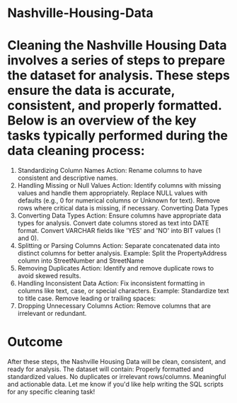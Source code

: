 # Nashville-Housing-Data
# Cleaning the Nashville Housing Data involves a series of steps to prepare the dataset for analysis. These steps ensure the data is accurate, consistent, and properly formatted. Below is an overview of the key tasks typically performed during the data cleaning process:
1. Standardizing Column Names
      Action: Rename columns to have consistent and descriptive names.
2. Handling Missing or Null Values
      Action: Identify columns with missing values and handle them appropriately.
      Replace NULL values with defaults (e.g., 0 for numerical columns or Unknown for text).
      Remove rows where critical data is missing, if necessary.
      Converting Data Types
3. Converting Data Types
      Action: Ensure columns have appropriate data types for analysis.
      Convert date columns stored as text into DATE format.
      Convert VARCHAR fields like 'YES' and 'NO' into BIT values (1 and 0).
4. Splitting or Parsing Columns
      Action: Separate concatenated data into distinct columns for better analysis.
      Example: Split the PropertyAddress column into StreetNumber and StreetName
5. Removing Duplicates
      Action: Identify and remove duplicate rows to avoid skewed results.
6. Handling Inconsistent Data
      Action: Fix inconsistent formatting in columns like text, case, or special characters.
      Example:
      Standardize text to title case.
      Remove leading or trailing spaces:
7. Dropping Unnecessary Columns
      Action: Remove columns that are irrelevant or redundant.

# Outcome
After these steps, the Nashville Housing Data will be clean, consistent, and ready for analysis. The dataset will contain:
Properly formatted and standardized values.
No duplicates or irrelevant rows/columns.
Meaningful and actionable data.
Let me know if you'd like help writing the SQL scripts for any specific cleaning task!
